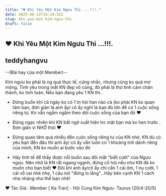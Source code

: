 ```yaml
---
title: "♥ Khi Yêu Một Kim Ngưu Thì ...!!!."
date: 2025-06-12T14:14:32Z
slug: khi-yeu-mot-kim-nguu-thi
draft: false
---
```


## ♥ Khi Yêu Một Kim Ngưu Thì ...!!!.

## teddyhangvu

--(Bài hay của một Member)--

Kim ngưu ko phải là ng quá thực tế, cứng nhắc, nhưng cũng ko quá mơ mộng. Tình yêu trong mắt KN đẹp vô cùng, đó phải là thứ tình cảm chân thành, ko tính toán. Nếu bạn đang yêu 1 KN thì..

+ Đừng buồn khi cả ngày ko có 1 tn hỏi han nào cả (ko phải KN ko quan tâm bạn, đơn giản là anh ấy/ cô ấy nghĩ là bạn đủ lớn để có 1 cuộc sống riêng tư. Kn vẫn ngấm ngầm theo dõi cuộc sống của bạn đó ♥

+ Đừng ngạc nhiên khi KN bất ngờ xuất hiện trc mặt bạn mà ko hẹn trước . Đơn giản vì NHỚ thôi ♥

+ Đừng quan tâm quá nhiều đến cuộc sống riêng tư của KN nhé, KN dù có yêu bạn đến đâu thì anh ấy/ cô ấy vẫn luôn có 1 khoảng trời dành riêng của mình, KN ko muốn ai bước vào đó 

+ Hãy tinh tế để thấy được nỗi buồn sau đôi mắt "biết cười" của Ngưu ngưu. Nên nhớ là KN rất ngang ngạnh, đừng cố hỏi nếu như KN đã ko muốn cho bạn biết ♥
Đôi khi anh ấy/cô ấy chỉ cần 1 cái ôm, 1 nụ cười, 1 cái vỗ vai nhè nhẹ, 1 câu nói "đừng lo lắng"...Hãy bên cạnh KN 1 cách nhẹ nhàng như thế bạn nhé!

♥ Tác Giả : Member [ Ka Tran] - Hội Cung Kim Ngưu- Taurus (20/4-20/5)